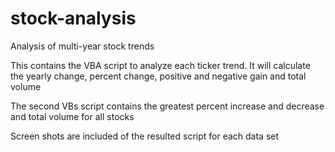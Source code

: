 # stock-analysis

Analysis of multi-year stock trends

This contains the VBA script to analyze each ticker trend. It will calculate the yearly change, percent change, positive and negative gain and total volume

The second VBs script contains the greatest percent increase and decrease and total volume for all stocks

Screen shots are included of the resulted script for each data set
